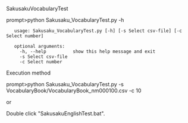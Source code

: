 SakusakuVocabularyTest

prompt>python Sakusaku_VocabularyTest.py -h

       usage: Sakusaku_VocabularyTest.py [-h] [-s Select csv-file] [-c Select number]

       optional arguments:
         -h, --help          show this help message and exit
         -s Select csv-file
         -c Select number
         
Execution method

prompt>python Sakusaku_VocabularyTest.py -s VocabularyBook/VocabularyBook_nm000100.csv -c 10

or

Double click "SakusakuEnglishTest.bat".
